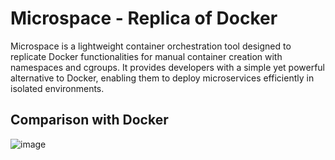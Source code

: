 # Microspace - Replica of Docker
Microspace is a lightweight container orchestration tool designed to replicate Docker functionalities for manual container creation with namespaces and cgroups. It provides developers with a simple yet powerful alternative to Docker, enabling them to deploy microservices efficiently in isolated environments.

## Comparison with Docker
![image](https://github.com/DebRC/Microspace/assets/63597606/8060cb54-72a7-4a00-b9b6-9f96070da3cc)

